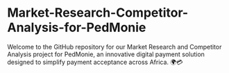 # Market-Research-Competitor-Analysis-for-PedMonie
Welcome to the GitHub repository for our Market Research and Competitor Analysis project for PedMonie, an innovative digital payment solution designed to simplify payment acceptance across Africa. 🌍💳 
